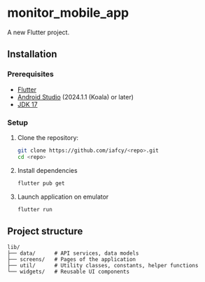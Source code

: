 # monitor_mobile_app

A new Flutter project.

## Installation

### Prerequisites

- [Flutter](https://docs.flutter.dev/get-started/install/windows/mobile)
- [Android Studio](https://developer.android.com/studio) (2024.1.1 (Koala) or later)
- [JDK 17](https://www.oracle.com/java/technologies/javase/jdk17-archive-downloads.html)

### Setup

1. Clone the repository:
    ```bash
    git clone https://github.com/iafcy/<repo>.git
    cd <repo>
    ```
2. Install dependencies
    ```bash
    flutter pub get
    ```
3. Launch application on emulator
    ```bash
    flutter run
    ```

## Project structure

```
lib/
├── data/      # API services, data models
├── screens/   # Pages of the application
├── util/      # Utility classes, constants, helper functions
└── widgets/   # Reusable UI components
```